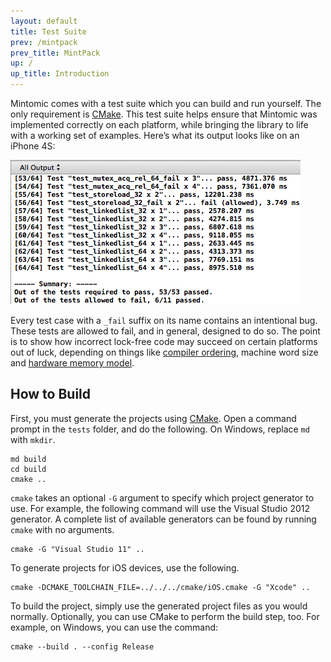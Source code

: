 ```yaml
---
layout: default
title: Test Suite
prev: /mintpack
prev_title: MintPack
up: /
up_title: Introduction
---
```


Mintomic comes with a test suite which you can build and run yourself. The only requirement is [CMake](http://www.cmake.org/). This test suite helps ensure that Mintomic was implemented correctly on each platform, while bringing the library to life with a working set of examples. Here’s what its output looks like on an iPhone 4S:

![](testsuite_iphone4s.png)

Every test case with a `_fail` suffix on its name contains an intentional bug. These tests are allowed to fail, and in general, designed to do so. The point is to show how incorrect lock-free code may succeed on certain platforms out of luck, depending on things like <a href="http://preshing.com/20120625/memory-ordering-at-compile-time">compiler ordering</a>, machine word size and <a href="http://preshing.com/20120930/weak-vs-strong-memory-models">hardware memory model</a>.

## How to Build

First, you must generate the projects using [CMake](http://www.cmake.org/). Open a command prompt in the `tests` folder, and do the following. On Windows, replace `md` with `mkdir`.

    md build
    cd build
    cmake .. 

`cmake` takes an optional `-G` argument to specify which project generator to use. For example, the following command will use the Visual Studio 2012 generator. A complete list of available generators can be found by running `cmake` with no arguments.

    cmake -G "Visual Studio 11" ..

To generate projects for iOS devices, use the following.

    cmake -DCMAKE_TOOLCHAIN_FILE=../../../cmake/iOS.cmake -G "Xcode" ..

To build the project, simply use the generated project files as you would normally. Optionally, you can use CMake to perform the build step, too. For example, on Windows, you can use the command:

    cmake --build . --config Release

